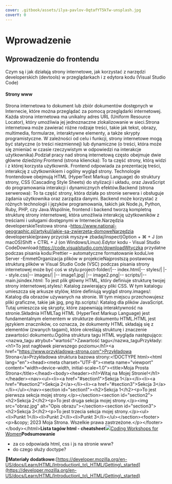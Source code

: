 ```yaml
---
cover: .gitbook/assets/ilya-pavlov-OqtafYT5kTw-unsplash.jpg
coverY: 0
---
```


# Wprowadzenie

## Wprowadzenie do frontendu

Czym są i jak działają strony internetowe, jak korzystać z narzędzi developerskich (devtools) w przeglądarkach i z edytora kodu (Visual Studio Code)

#### Strony www  <a href="#strony-www" id="strony-www"></a>

Strona internetowa to dokument lub zbiór dokumentów dostępnych w Internecie, które można przeglądać za pomocą przeglądarki internetowej. Każda strona internetowa ma unikalny adres URL (Uniform Resource Locator), który umożliwia jej jednoznaczne zlokalizowanie w sieci.Strona internetowa może zawierać różne rodzaje treści, takie jak tekst, obrazy, multimedia, formularze, interaktywne elementy, a także skrypty programistyczne. W zależności od celu i funkcji, strony internetowe mogą być statyczne (o treści niezmiennej) lub dynamiczne (o treści, która może się zmieniać w czasie rzeczywistym w odpowiedzi na interakcje użytkownika).Podział pracy nad stroną internetową często obejmuje dwie główne dziedziny:Frontend (strona kliencka): To ta część strony, którą widzi i z której korzysta użytkownik. Frontend odpowiada za prezentację treści, interakcję z użytkownikiem i ogólny wygląd strony. Technologie frontendowe obejmują HTML (HyperText Markup Language) do struktury strony, CSS (Cascading Style Sheets) do stylizacji i układu, oraz JavaScript do programowania interakcji i dynamicznych efektów.Backend (strona serwerowa): To ta część strony, która działa po stronie serwera i obsługuje żądania użytkownika oraz zarządza danymi. Backend może korzystać z różnych technologii i języków programowania, takich jak Node.js, Python, Ruby, PHP, czy Java.Wspólnie, frontend i backend tworzą kompletną strukturę strony internetowej, która umożliwia interakcję użytkowników z treściami i usługami dostępnymi w Internecie.Narzędzia developerskieTestowa strona -https://www.national-geographic.pl/artykul/jakie-sa-zwierzeta-domoweNarzędzia developerskie(prawy przycisk myszy=> zbadaj/inspect)Option + ⌘ + J (on macOS)Shift + CTRL + J (on Windows/Linux).Edytor kodu - Visual Studio CodeDownload:https://code.visualstudio.com/downloadWtyczka przydatne podczas pisania kodu:Prettier – automatyczne formatowanie koduLive Server -EmmetOrganizacja plików w projekcieNajprostszą postawową strukturą plików w Visual Studio Code (VSC) podczas pisania strony internetowej może być coś w stylu:project-folder/|-- index.html|-- styles/| |-- style.css|-- images/| |-- image1.jpg| |-- image2.png|-- scripts/|-- main.jsindex.html: To jest plik główny HTML, który definiuje strukturę twojej strony internetowej.styles/: Katalog zawierający pliki CSS. W tym katalogu umieszcza się arkusze stylów, które definiują wygląd strony.images/: Katalog dla obrazów używanych na stronie. W tym miejscu przechowujesz pliki graficzne, takie jak jpg, png itp.scripts/: Katalog dla plików JavaScript. Tutaj umieszcza się skrypty, które zapewniają interaktywność na stronie.Składnia HTMLTag HTML (HyperText Markup Language) jest fundamentalnym elementem w strukturze dokumentu HTML.HTML jest językiem znaczników, co oznacza, że dokumenty HTML składają się z elementów (zwanych tagami), które określają strukturę i znaczenie zawartości dokumentu.Ogólna struktura tagu HTML wygląda następująco:\<nazwa\_tagu atrybut="wartość">Zawartość tagu\</nazwa\_taguPrzykłady:\<h1>To jest nagłówek pierwszego poziomu\</h1>\<a href="https://www.przykladowa-strona.com">Przykładowa Strona\</a>Przykładowa struktura bazowa strony:\<!DOCTYPE html>\<html lang="en">\<head>\<meta charset="UTF-8">\<meta name="viewport" content="width=device-width, initial-scale=1.0">\<title>Moja Prosta Strona\</title>\</head>\<body>​\<header>\<h1>Witaj na Mojej Stronie!\</h1>\</header>​\<nav>\<ul>\<li>\<a href="#section1">Sekcja 1\</a>\</li>\<li>\<a href="#section2">Sekcja 2\</a>\</li>\<li>\<a href="#section3">Sekcja 3\</a>\</li>\</ul>\</nav>​\<section id="section1">\<h2>Sekcja 1\</h2>\<p>To jest pierwsza sekcja mojej strony.\</p>\</section>​\<section id="section2">\<h2>Sekcja 2\</h2>\<p>To jest druga sekcja mojej strony.\</p>\<img src="obraz.jpg" alt="Opis obrazu">\</section>​\<section id="section3">\<h2>Sekcja 3\</h2>\<p>To jest trzecia sekcja mojej strony.\</p>\<ul>\<li>Punkt 1\</li>\<li>Punkt 2\</li>\<li>Punkt 3\</li>\</ul>\</section>​\<footer>\<p>\&copy; 2023 Moja Strona. Wszelkie prawa zastrzeżone.\</p>\</footer>​\</body>\</html>**Lista tagów html - cheatsheet**[![](https://cheatsheets.shecodes.io/assets/favicons/ms-icon-310x310-83fea5cb4405e3d40e3826220553f52e791154701544149b6d6f4cccc9870f51.png)Coding Workshops for Women](https://cheatsheets.shecodes.io/html)**Podsumowanie**

* za co odpowiada html, css i js na stronie www?
* do czego służy doctype?

​​📗**Materiały dodatkowe:**​[https://developer.mozilla.org/en-US/docs/Learn/HTML/Introduction\_to\_HTML/Getting\_started](https://developer.mozilla.org/en-US/docs/Learn/HTML/Introduction\_to\_HTML/Getting\_started)​​
